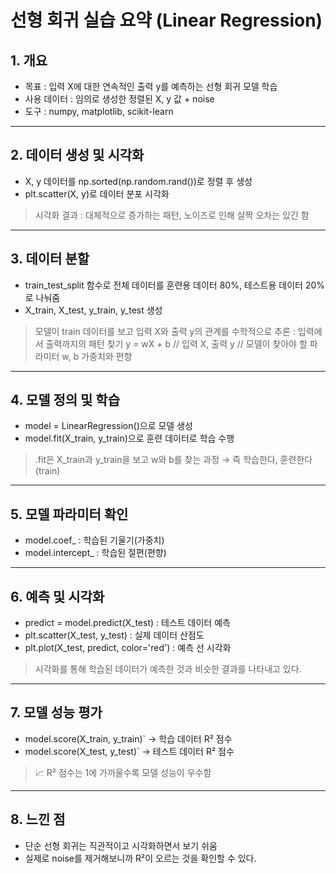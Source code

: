 # 선형 회귀 실습 요약 (Linear Regression)

## 1. 개요
- 목표 : 입력 X에 대한 연속적인 출력 y를 예측하는 선형 회귀 모델 학습
- 사용 데이터 : 임의로 생성한 정렬된 X, y 값 + noise
- 도구 : numpy, matplotlib, scikit-learn

---

## 2. 데이터 생성 및 시각화
- X, y 데이터를 np.sorted(np.random.rand())로 정렬 후 생성
- plt.scatter(X, y)로 데이터 분포 시각화

> 시각화 결과 : 대체적으로 증가하는 패턴, 노이즈로 인해 살짝 오차는 있긴 함

---

## 3. 데이터 분할
- train_test_split 함수로 전체 데이터를 훈련용 데이터 80%, 테스트용 데이터 20%로 나눠줌
- X_train, X_test, y_train, y_test 생성

> 모델이 train 데이터를 보고 입력 X와 출력 y의 관계를 수학적으로 추론 : 입력에서 출력까지의 패턴 찾기
> y = wX + b // 입력 X, 출력 y // 모델이 찾아야 할 파라미터 w, b 가중치와 편향
---

## 4. 모델 정의 및 학습
- model = LinearRegression()으로 모델 생성
- model.fit(X_train, y_train)으로 훈련 데이터로 학습 수행

> .fit은 X_train과 y_train을 보고 w와 b를 찾는 과정 → 즉 학습한다, 훈련한다 (train)

---

## 5. 모델 파라미터 확인
- model.coef_ : 학습된 기울기(가중치) 
- model.intercept_ : 학습된 절편(편향)

---

## 6. 예측 및 시각화
- predict = model.predict(X_test) : 테스트 데이터 예측
- plt.scatter(X_test, y_test) : 실제 데이터 산점도
- plt.plot(X_test, predict, color='red') : 예측 선 시각화

> 시각화를 통해 학습된 데이터가 예측한 것과 비슷한 결과를 나타내고 있다.

---

## 7. 모델 성능 평가
- model.score(X_train, y_train)` → 학습 데이터 R² 점수
- model.score(X_test, y_test)` → 테스트 데이터 R² 점수

> 📈 R² 점수는 1에 가까울수록 모델 성능이 우수함

---

## 8. 느낀 점
- 단순 선형 회귀는 직관적이고 시각화하면서 보기 쉬움
- 실제로 noise를 제거해보니까 R²이 오르는 것을 확인할 수 있다.
